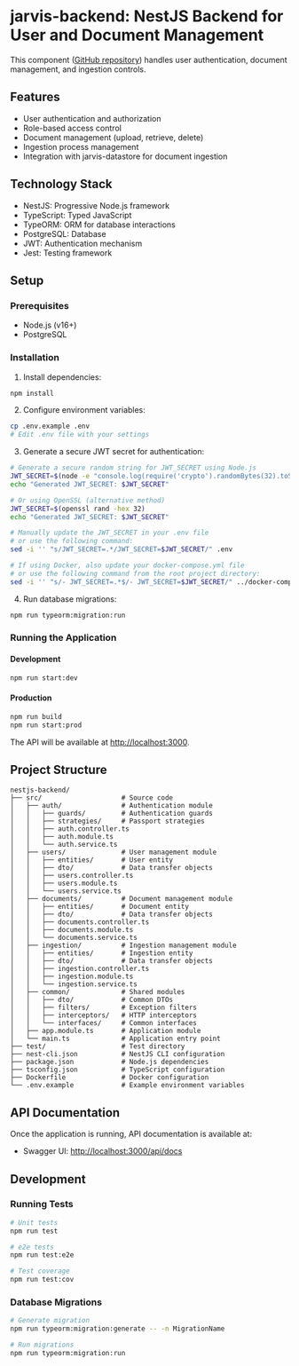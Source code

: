 # jarvis-backend: NestJS Backend for User and Document Management

This component ([GitHub repository](https://github.com/raks07/jarvis-backend)) handles user authentication, document management, and ingestion controls.

## Features

- User authentication and authorization
- Role-based access control
- Document management (upload, retrieve, delete)
- Ingestion process management
- Integration with jarvis-datastore for document ingestion

## Technology Stack

- NestJS: Progressive Node.js framework
- TypeScript: Typed JavaScript
- TypeORM: ORM for database interactions
- PostgreSQL: Database
- JWT: Authentication mechanism
- Jest: Testing framework

## Setup

### Prerequisites

- Node.js (v16+)
- PostgreSQL

### Installation

1. Install dependencies:

```bash
npm install
```

2. Configure environment variables:

```bash
cp .env.example .env
# Edit .env file with your settings
```

3. Generate a secure JWT secret for authentication:

```bash
# Generate a secure random string for JWT_SECRET using Node.js
JWT_SECRET=$(node -e "console.log(require('crypto').randomBytes(32).toString('hex'))")
echo "Generated JWT_SECRET: $JWT_SECRET"

# Or using OpenSSL (alternative method)
JWT_SECRET=$(openssl rand -hex 32)
echo "Generated JWT_SECRET: $JWT_SECRET"

# Manually update the JWT_SECRET in your .env file
# or use the following command:
sed -i '' "s/JWT_SECRET=.*/JWT_SECRET=$JWT_SECRET/" .env

# If using Docker, also update your docker-compose.yml file
# or use the following command from the root project directory:
sed -i '' "s/- JWT_SECRET=.*$/- JWT_SECRET=$JWT_SECRET/" ../docker-compose.yml
```

4. Run database migrations:

```bash
npm run typeorm:migration:run
```

### Running the Application

#### Development

```bash
npm run start:dev
```

#### Production

```bash
npm run build
npm run start:prod
```

The API will be available at <http://localhost:3000>.

## Project Structure

```
nestjs-backend/
├── src/                    # Source code
│   ├── auth/               # Authentication module
│   │   ├── guards/         # Authentication guards
│   │   ├── strategies/     # Passport strategies
│   │   ├── auth.controller.ts
│   │   ├── auth.module.ts
│   │   └── auth.service.ts
│   ├── users/              # User management module
│   │   ├── entities/       # User entity
│   │   ├── dto/            # Data transfer objects
│   │   ├── users.controller.ts
│   │   ├── users.module.ts
│   │   └── users.service.ts
│   ├── documents/          # Document management module
│   │   ├── entities/       # Document entity
│   │   ├── dto/            # Data transfer objects
│   │   ├── documents.controller.ts
│   │   ├── documents.module.ts
│   │   └── documents.service.ts
│   ├── ingestion/          # Ingestion management module
│   │   ├── entities/       # Ingestion entity
│   │   ├── dto/            # Data transfer objects
│   │   ├── ingestion.controller.ts
│   │   ├── ingestion.module.ts
│   │   └── ingestion.service.ts
│   ├── common/             # Shared modules
│   │   ├── dto/            # Common DTOs
│   │   ├── filters/        # Exception filters
│   │   ├── interceptors/   # HTTP interceptors
│   │   └── interfaces/     # Common interfaces
│   ├── app.module.ts       # Application module
│   └── main.ts             # Application entry point
├── test/                   # Test directory
├── nest-cli.json           # NestJS CLI configuration
├── package.json            # Node.js dependencies
├── tsconfig.json           # TypeScript configuration
├── Dockerfile              # Docker configuration
└── .env.example            # Example environment variables
```

## API Documentation

Once the application is running, API documentation is available at:

- Swagger UI: <http://localhost:3000/api/docs>

## Development

### Running Tests

```bash
# Unit tests
npm run test

# e2e tests
npm run test:e2e

# Test coverage
npm run test:cov
```

### Database Migrations

```bash
# Generate migration
npm run typeorm:migration:generate -- -n MigrationName

# Run migrations
npm run typeorm:migration:run
```
